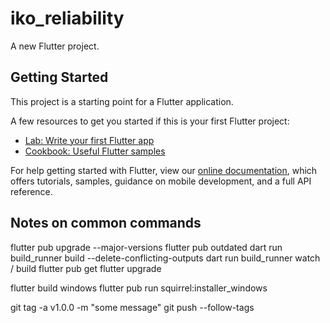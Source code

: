 # iko_reliability

A new Flutter project.

## Getting Started

This project is a starting point for a Flutter application.

A few resources to get you started if this is your first Flutter project:

- [Lab: Write your first Flutter app](https://flutter.dev/docs/get-started/codelab)
- [Cookbook: Useful Flutter samples](https://flutter.dev/docs/cookbook)

For help getting started with Flutter, view our
[online documentation](https://flutter.dev/docs), which offers tutorials,
samples, guidance on mobile development, and a full API reference.

## Notes on common commands
flutter pub upgrade --major-versions
flutter pub outdated
dart run build_runner build --delete-conflicting-outputs
dart run build_runner watch / build
flutter pub get
flutter upgrade

flutter build windows
flutter pub run squirrel:installer_windows

git tag -a v1.0.0 -m "some message"
git push --follow-tags